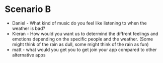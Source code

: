 # Scenario B

- Daniel - What kind of music do you feel like listening to when the weather is bad?
- Kieran - How would you want us to determind the diffrent feelings and emotions depending on the specific people and the weather.
(Some might think of the rain as dull, some might think of the rain as fun)
- matt - what would you get you to get join your app compared to other alternative apps
